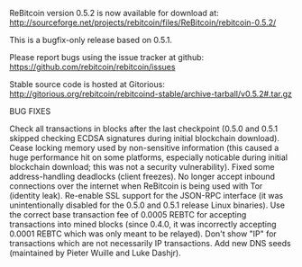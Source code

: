 ReBitcoin version 0.5.2 is now available for download at:
http://sourceforge.net/projects/rebitcoin/files/ReBitcoin/rebitcoin-0.5.2/

This is a bugfix-only release based on 0.5.1.

Please report bugs using the issue tracker at github:
https://github.com/rebitcoin/rebitcoin/issues

Stable source code is hosted at Gitorious:
http://gitorious.org/rebitcoin/rebitcoind-stable/archive-tarball/v0.5.2#.tar.gz

BUG FIXES

Check all transactions in blocks after the last checkpoint (0.5.0 and 0.5.1 skipped checking ECDSA signatures during initial blockchain download).
Cease locking memory used by non-sensitive information (this caused a huge performance hit on some platforms, especially noticable during initial blockchain download; this was
not a security vulnerability).
Fixed some address-handling deadlocks (client freezes).
No longer accept inbound connections over the internet when ReBitcoin is being used with Tor (identity leak).
Re-enable SSL support for the JSON-RPC interface (it was unintentionally disabled for the 0.5.0 and 0.5.1 release Linux binaries).
Use the correct base transaction fee of 0.0005 REBTC for accepting transactions into mined blocks (since 0.4.0, it was incorrectly accepting 0.0001 REBTC which was only meant to be relayed).
Don't show "IP" for transactions which are not necessarily IP transactions.
Add new DNS seeds (maintained by Pieter Wuille and Luke Dashjr).
